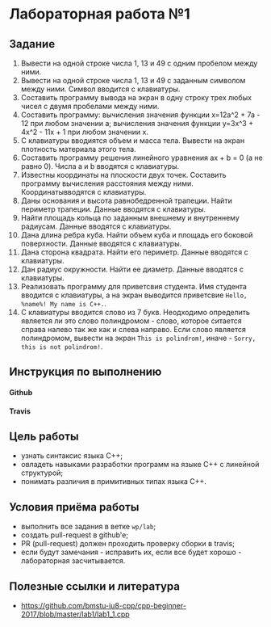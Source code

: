 # Лабораторная работа №1

## Задание
1. Вывести на одной строке числа 1, 13 и 49 с одним пробелом между ними.
1. Вывести на одной строке числа 1, 13 и 49 с заданным символом между ними. Символ вводится с клавиатуры.
1. Составить программу вывода на экран в одну строку трех любых чисел с двумя пробелами между ними.
1. Составить программу:
   вычисления значения функции x=12a^2 + 7a - 12 при любом значении а;
   вычисления значения функции y=3x^3 + 4x^2 - 11x + 1 при любом значении x.
1. С клавиатуры вводиятся объем и масса тела. Вывести на экран плотность материала этого тела.
1. Составить программу решения линейного уравнения ax + b = 0 (a не равно 0). Числа a и b вводятся с клавиатуры.
1. Известны координаты на плоскости двух точек. Составить программу вычисления расстояния между ними. Координатывводятся с клавиатуры.
1. Даны основания и высота равнобедренной трапеции. Найти периметр трапеции. Данные вводятся с клавиатуры.
1. Найти площадь кольца по заданным внешнему и внутреннему радиусам. Данные вводятся с клавиатуры.
1. Дана длина ребра куба. Найти объем куба и площадь его боковой поверхности. Данные вводятся с клавиатуры.
1. Дана сторона квадрата. Найти его периметр. Данные вводятся с клавиатуры.
1. Дан радиус окружности. Найти ее диаметр. Данные вводятся с клавиатуры.
1. Реализовать программу для приветсвия студента. Имя студента вводится с клавиатуры, а на экран выводится приветсвие `Hello, %name%! My name is C++.`.
1. С клавиатуры вводится слово из 7 букв. Неодходимо определить является ли это слово полиндромом - слово, которое ситается справа налево так же как и слева направо. Если слово является полиндромом, вывести на экран `This is polindrom!`, иначе - `Sorry, this is not polindrom!`.

## Инструкция по выполнению
#### Github

#### Travis

## Цель работы
- узнать синтаксис языка C++;
- овладеть навыками разработки программ на языке C++ с линейной структурой;
- понимать различия в примитивных типах языка C++.

## Условия приёма работы
* выполнить все задания в ветке `wp/lab`;
* создать pull-request в github'e;
* PR (pull-request) должен проходить проверку сборки в travis;
* если будут замечания - исправить их, если все будет хорошо - лабораторная засчитывается.


## Полезные ссылки и литература
* https://github.com/bmstu-iu8-cpp/cpp-beginner-2017/blob/master/lab1/lab1_1.cpp
